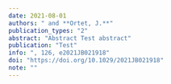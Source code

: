 ```yaml
---
date: 2021-08-01
authors: " and **Ortet, J.**"
publication_types: "2"
abstract: "Abstract Test abstract"
publication: "Test"
info: ", 126, e2021JB021918"
doi: "https://doi.org/10.1029/2021JB021918"
note: ""
---
```

